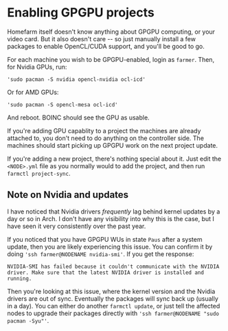 # Enabling GPGPU projects

Homefarm itself doesn't know anything about GPGPU computing, or your
video card. But it also doesn't care -- so just manually install a few
packages to enable OpenCL/CUDA support, and you'll be good to go.

For each machine you wish to be GPGPU-enabled, login as
`farmer`. Then, for Nvidia GPUs, run:

`'sudo pacman -S nvidia opencl-nvidia ocl-icd'`

Or for AMD GPUs:

`'sudo pacman -S opencl-mesa ocl-icd'`

And reboot. BOINC should see the GPU as usable.

If you're adding GPU capablity to a project the machines are already
attached to, you don't need to do anything on the controller side. The
machines should start picking up GPGPU work on the next project
update.

If you're adding a new project, there's nothing special about it. Just
edit the `<NODE>.yml` file as you normally would to add the project,
and then run `farmctl project-sync`.

## Note on Nvidia and updates

I have noticed that Nvidia drivers _frequently_ lag behind kernel
updates by a day or so in Arch. I don't have any visibility into why
this is the case, but I have seen it very consistently over the past
year.

If you noticed that you have GPGPU WUs in state `Paus` after a system
update, then you are likely experiencing this issue. You can confirm
it by doing `'ssh farmer@NODENAME nvidia-smi'`. If you get the
response:

`NVIDIA-SMI has failed because it couldn't communicate with the NVIDIA driver. Make sure that the latest NVIDIA driver is installed and running.`

Then you're looking at this issue, where the kernel version and the
Nvidia drivers are out of sync. Eventually the packages will sync back
up (usually in a day). You can either do another `farmctl update`, or
just tell the affected nodes to upgrade their packages directly with
`'ssh farmer@NODENAME "sudo pacman -Syu"'`.
